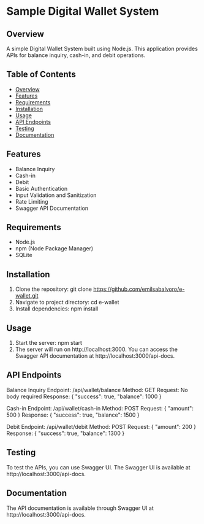 # Sample Digital Wallet System

## Overview
A simple Digital Wallet System built using Node.js. This application provides APIs for balance inquiry, cash-in, and debit operations.

## Table of Contents
- [Overview](#overview)
- [Features](#features)
- [Requirements](#requirements)
- [Installation](#installation)
- [Usage](#usage)
- [API Endpoints](#api-endpoints)
- [Testing](#testing)
- [Documentation](#documentation)

## Features
- Balance Inquiry
- Cash-in
- Debit
- Basic Authentication
- Input Validation and Sanitization
- Rate Limiting
- Swagger API Documentation

## Requirements
- Node.js
- npm (Node Package Manager)
- SQLite

## Installation
1. Clone the repository:
   git clone https://github.com/emilsabalvoro/e-wallet.git
2. Navigate to project directory:
   cd e-wallet
3. Install dependencies:
   npm install

## Usage
1. Start the server:
   npm start
2. The server will run on http://localhost:3000. You can access the Swagger API documentation at http://localhost:3000/api-docs.

## API Endpoints

Balance Inquiry
Endpoint: /api/wallet/balance
Method: GET
Request: No body required
Response:
{
  "success": true,
  "balance": 1000
}

Cash-in
Endpoint: /api/wallet/cash-in
Method: POST
Request:
{
  "amount": 500
}
Response:
{
  "success": true,
  "balance": 1500
}

Debit
Endpoint: /api/wallet/debit
Method: POST
Request:
{
  "amount": 200
}
Response:
{
  "success": true,
  "balance": 1300
}

## Testing
To test the APIs, you can use Swagger UI. The Swagger UI is available at http://localhost:3000/api-docs.

## Documentation
The API documentation is available through Swagger UI at http://localhost:3000/api-docs.